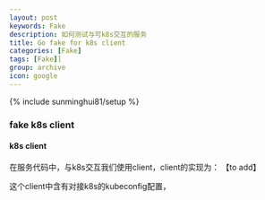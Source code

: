 ```yaml
---
layout: post
keywords: Fake
description: 如何测试与可k8s交互的服务
title: Go fake for k8s client
categories: [Fake]
tags: [Fake]]
group: archive
icon: google
---
```

{% include sunminghui81/setup %}


### fake k8s client

#### k8s client

在服务代码中，与k8s交互我们使用client，client的实现为：
【to add】

这个client中含有对接k8s的kubeconfig配置，

